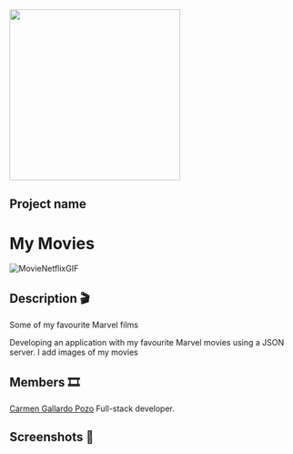 
<img src="https://static.lahora.cl/media/2022/11/09-211155_4e2s_fondo-de-cartelera-de-cine.jpg" width="300px">

## Project name

# My Movies 
![MovieNetflixGIF](https://user-images.githubusercontent.com/116546624/212384914-de79b08d-2e99-45d5-af1b-dfebdd23ad1e.gif)

## Description 🎬

Some of my favourite Marvel films

 Developing an application with my favourite Marvel movies 
using a JSON server.
I add images of my movies

## Members 🎞️

 [Carmen Gallardo Pozo](https://github.com/CarmenGP) Full-stack developer.
 
 ## Screenshots 🎥

